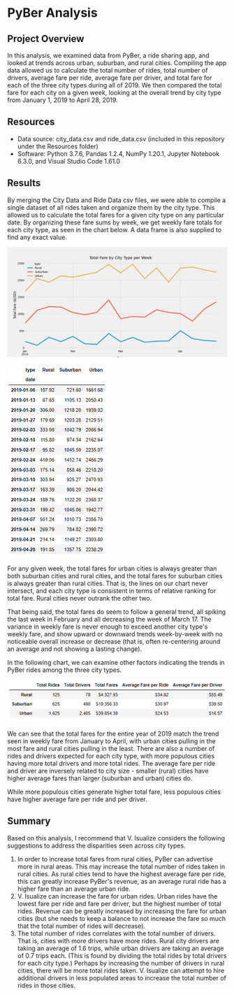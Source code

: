 # PyBer Analysis  

## Project Overview  
In this analysis, we examined data from PyBer, a ride sharing app, and looked at trends across urban, suburban, and rural cities. Compiling the app data allowed us to calculate the total number of rides, total number of drivers, average fare per ride, average fare per driver, and total fare for each of the three city types during all of 2019. We then compared the total fare for each city on a given week, looking at the overall trend by city type from January 1, 2019 to April 28, 2019. 

## Resources 
- Data source: city_data.csv and ride_data.csv (included in this repository under the Resources folder)
- Software: Python 3.7.6, Pandas 1.2.4, NumPy 1.20.1, Jupyter Notebook 6.3.0, and Visual Studio Code 1.61.0

## Results  
By merging the City Data and Ride Data csv files, we were able to compile a single dataset of all rides taken and organize them by the city type. This allowed us to calculate the total fares for a given city type on any particular date. By organizing these fare sums by week, we get weekly fare totals for each city type, as seen in the chart below. A data frame is also supplied to find any exact value. 

![chart](Analysis/PyBer_fare_summary.png)  

![weekly](Images/weekly_fare.png)  

For any given week, the total fares for urban cities is always greater than both suburban cities and rural cities, and the total fares for suburban cities is always greater than rural cities. That is, the lines on our chart never intersect, and each city type is consistent in terms of relative ranking for total fare. Rural cities never outrank the other two. 

That being said, the total fares do seem to follow a general trend, all spiking the last week in February and all decreasing the week of March 17. The variance in weekly fare is never enough to exceed another city type's weekly fare, and show upward or downward trends week-by-week with no noticeable overall increase or decrease (that is, often re-centering around an average and not showing a lasting change).  

In the following chart, we can examine other factors indicating the trends in PyBer rides among the three city types. 

![data_frame](Images/summary_df.png)  

We can see that the total fares for the entire year of 2019 match the trend seen in weekly fare from January to April, with urban cities pulling in the most fare and rural cities pulling in the least. There are also a number of rides and drivers expected for each city type, with more populous cities having more total drivers and more total rides. The average fare per ride and driver are inversely related to city size - smaller (rural) cities have higher average fares than larger (suburban and urban) cities do. 

While more populous cities generate higher total fare, less populous cities have higher average fare per ride and per driver. 

## Summary  
Based on this analysis, I recommend that V. Isualize considers the following suggestions to address the disparities seen across city types.

1. In order to increase total fares from rural cities, PyBer can advertise more in rural areas. This may increase the total number of rides taken in rural cities. As rural cities tend to have the highest average fare per ride, this can greatly increase PyBer's revenue, as an average rural ride has a higher fare than an average urban ride.  
2. V. Isualize can increase the fare for urban rides. Urban rides have the lowest fare per ride and fare per driver, but the highest number of total rides. Revenue can be greatly increased by increasing the fare for urban cities (but she needs to keep a balance to not increase the fare so much that the total number of rides will decrease).
3. The total number of rides correlates with the total number of drivers. That is, cities with more drivers have more rides. Rural city drivers are taking an average of 1.6 trips, while urban drivers are taking an average of 0.7 trips each. (This is found by dividing the total rides by total drivers for each city type.) Perhaps by increasing the number of drivers in rural cities, there will be more total rides taken. V. Isualize can attempt to hire additional drivers in less populated areas to increase the total number of rides in those cities. 